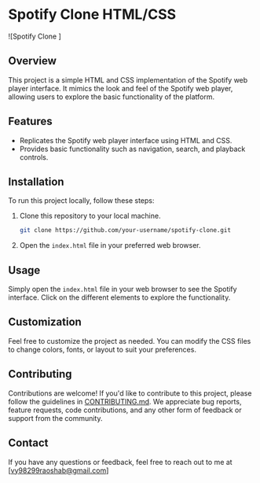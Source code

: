 # Spotify Clone HTML/CSS

![Spotify Clone ]

## Overview
This project is a simple HTML and CSS implementation of the Spotify web player interface. It mimics the look and feel of the Spotify web player, allowing users to explore the basic functionality of the platform.

## Features
- Replicates the Spotify web player interface using HTML and CSS.
- Provides basic functionality such as navigation, search, and playback controls.

## Installation
To run this project locally, follow these steps:
1. Clone this repository to your local machine.
    ```bash
    git clone https://github.com/your-username/spotify-clone.git
    ```
2. Open the `index.html` file in your preferred web browser.

## Usage
Simply open the `index.html` file in your web browser to see the Spotify interface. Click on the different elements to explore the functionality.

## Customization
Feel free to customize the project as needed. You can modify the CSS files to change colors, fonts, or layout to suit your preferences.

## Contributing
Contributions are welcome! If you'd like to contribute to this project, please follow the guidelines in [CONTRIBUTING.md](CONTRIBUTING.md). We appreciate bug reports, feature requests, code contributions, and any other form of feedback or support from the community.

## Contact
If you have any questions or feedback, feel free to reach out to me at [vy98299raoshab@gmail.com]


